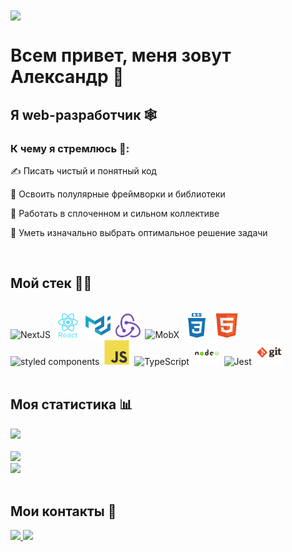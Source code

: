 <div>
  <img src="https://media.giphy.com/media/i4MAH84pqe2m2aVojc/giphy.gif" align="center" width='192'/>
  </br>
  <h1>Всем привет, меня зовут Александр 👋</h1> 
  <h2>Я web-разработчик 🕸️</h1>

  <h3>К чему я стремлюсь 🎯:</h3>
  <p>✍️  Писать чистый и понятный код</p>
  <p>💪  Освоить полулярные фреймворки и библиотеки</p>
  <p>🙌  Работать в сплоченном и сильном коллективе</p>
  <p>🧠  Уметь изначально выбрать оптимальное решение задачи</p>

  </br>
  <h2>Мой стек 👷‍♂️</h2>
  </br>
    <img src="https://upload.wikimedia.org/wikipedia/commons/thumb/8/8e/Nextjs-logo.svg/2560px-Nextjs-logo.svg.png" title="NextJS" alt="NextJS" width="80" height="40"/>&nbsp;
    <img src="https://github.com/devicons/devicon/blob/master/icons/react/react-original-wordmark.svg" title="React" alt="React" width="40" height="40"/>&nbsp;
    <img src="https://github.com/devicons/devicon/blob/master/icons/materialui/materialui-original.svg" title="Material UI" alt="Material UI" width="40" height="40"/>&nbsp;
    <img src="https://github.com/devicons/devicon/blob/master/icons/redux/redux-original.svg" title="Redux" alt="Redux " width="40" height="40"/>&nbsp;
    <img src="https://mobx.js.org/img/mobx.png" title="MobX" alt="MobX " width="40" height="40"/>&nbsp;
    <img src="https://github.com/devicons/devicon/blob/master/icons/css3/css3-plain-wordmark.svg"  title="CSS3" alt="CSS" width="40" height="40"/>&nbsp;
    <img src="https://github.com/devicons/devicon/blob/master/icons/html5/html5-original.svg" title="HTML5" alt="HTML" width="40" height="40"/>&nbsp;
    <img src="https://cdn-media-1.freecodecamp.org/images/1*p1TndLk3UsGPBsM7qHPZIw.png" title="styled components" alt="styled components" width="40" height="40"/>&nbsp;
    <img src="https://github.com/devicons/devicon/blob/master/icons/javascript/javascript-original.svg" title="JavaScript" alt="JavaScript" width="40" height="40"/>&nbsp;
    <img src="https://upload.wikimedia.org/wikipedia/commons/thumb/4/4c/Typescript_logo_2020.svg/1024px-Typescript_logo_2020.svg.png" title="TypeScript" alt="TypeScript" width="40" height="40"/>&nbsp;
    <img src="https://github.com/devicons/devicon/blob/master/icons/nodejs/nodejs-original-wordmark.svg" title="NodeJS" alt="NodeJS" width="40" height="40"/>&nbsp;
    <img src="https://cdn.freebiesupply.com/logos/large/2x/jest-logo-png-transparent.png" title="Jest" alt="Jest" width="40" height="40"/>&nbsp;
    <img src="https://github.com/devicons/devicon/blob/master/icons/git/git-original-wordmark.svg" title="Git" **alt="Git" width="40" height="40"/>
  </div>

  </br>
  <h2>Моя статистика 📊</h2>
  <div>
    <img src="https://www.codewars.com/users/KrasnAlexandr/badges/large"/>
  </div>
  </br>
  <div>
    <img src="https://github-readme-stats.vercel.app/api/top-langs/?username=KrasnAlexandr&layout=compact&theme=vision-friendly-dark"/>
  </div>
  <div>
    <img src="https://github-readme-stats.vercel.app/api?username=KrasnAlexandr&show_icons=true&count_private=true&include_all_commits=true&theme=dark"/>
  </div>
  



  </br>
  <h2>Мои контакты 🤝 </h2>
  <div id="badges">
    <a href="https://t.me/KrasnAlex">
      <img src="https://img.icons8.com/color/48/000000/telegram-app--v5.png" height="40"/>
    </a>
    <a href="mailto: krasnyansky.alexandr@gmail.com">
      <img src="https://img.icons8.com/color/512/gmail-login.png" height="40"/>
    </a>
  </div>
</div>

  
  
  
